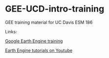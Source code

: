 # GEE-UCD-intro-training
GEE training material for UC Davis ESM 186

Links: 

[Google Earth Engine training](https://developers.google.com/earth-engine/guides)

[Earth Engine tutorials on Youtube](https://www.youtube.com/watch?v=WvaBZbph_cU)
